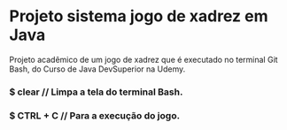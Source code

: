 # Projeto sistema jogo de xadrez em Java
Projeto acadêmico de um jogo de xadrez que é executado no terminal Git Bash, do Curso de Java DevSuperior na Udemy.

### $ clear  //  Limpa a tela do terminal Bash.
### $ CTRL + C  //  Para a execução do jogo.
